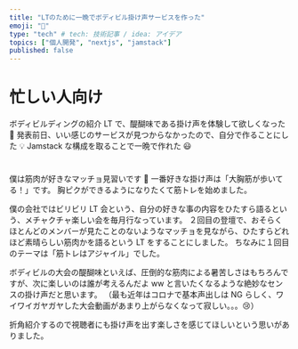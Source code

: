 ```yaml
---
title: "LTのために一晩でボディビル掛け声サービスを作った"
emoji: "💪"
type: "tech" # tech: 技術記事 / idea: アイデア
topics: ["個人開発", "nextjs", "jamstack"]
published: false
---
```


# 忙しい人向け

ボディビルディングの紹介 LT で、醍醐味である掛け声を体験して欲しくなった 💪
発表前日、いい感じのサービスが見つからなかったので、自分で作ることにした 💡
Jamstack な構成を取ることで一晩で作れた 😃

#

僕は筋肉が好きなマッチョ見習いです 💪
一番好きな掛け声は「大胸筋が歩いてる！」です。
胸ピクができるようになりたくて筋トレを始めました。

僕の会社ではビリビリ LT 会という、自分の好きな事の内容をひたすら語るという、メチャクチャ楽しい会を毎月行なっています。
２回目の登壇で、おそらくほとんどのメンバーが見たことのないようなマッチョを見ながら、ひたすらどれほど素晴らしい筋肉かを語るという LT をすることにしました。
ちなみに１回目のテーマは「筋トレはアジャイル」でした。

ボディビルの大会の醍醐味といえば、圧倒的な筋肉による暑苦しさはもちろんですが、次に楽しいのは誰が考えるんだよ ww と言いたくなるような絶妙なセンスの掛け声だと思います。
（最も近年はコロナで基本声出しは NG らしく、ワイワイガヤガヤした大会動画があまり上がらなくなって寂しい。。。😢）

折角紹介するので視聴者にも掛け声を出す楽しさを感じてほしいという思いがありました。
